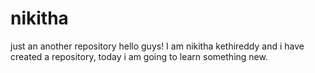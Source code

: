 # nikitha
just an another repository
hello guys!
I am nikitha kethireddy and i have created a repository,
today i am going to learn something new.
